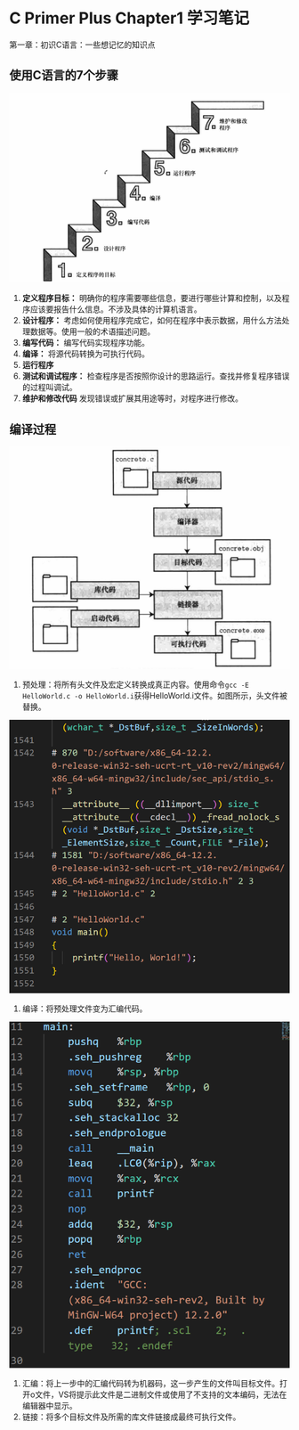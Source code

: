 # C Primer Plus Chapter1 学习笔记

第一章：初识C语言：一些想记忆的知识点

## 使用C语言的7个步骤

![Alt text](.\picture\7steps.png)

1. **定义程序目标：** 明确你的程序需要哪些信息，要进行哪些计算和控制，以及程序应该要报告什么信息。不涉及具体的计算机语言。
2. **设计程序：** 考虑如何使用程序完成它，如何在程序中表示数据，用什么方法处理数据等。使用一般的术语描述问题。
3. **编写代码：** 编写代码实现程序功能。
4. **编译：** 将源代码转换为可执行代码。
5. **运行程序**
6. **测试和调试程序：** 检查程序是否按照你设计的思路运行。查找并修复程序错误的过程叫调试。
7. **维护和修改代码** 发现错误或扩展其用途等时，对程序进行修改。

## 编译过程

![Alt text](.\picture\CompilerandLinker.png)

1. 预处理：将所有头文件及宏定义转换成真正内容。使用命令``gcc -E HelloWorld.c -o HelloWorld.i``获得HelloWorld.i文件。如图所示，头文件被替换。

![Alt text](.\picture\preprocessing.png)

1. 编译：将预处理文件变为汇编代码。

![Alt text](.\picture\ASM.png)

1. 汇编：将上一步中的汇编代码转为机器码，这一步产生的文件叫目标文件。打开o文件，VS将提示此文件是二进制文件或使用了不支持的文本编码，无法在编辑器中显示。
2. 链接：将多个目标文件及所需的库文件链接成最终可执行文件。
